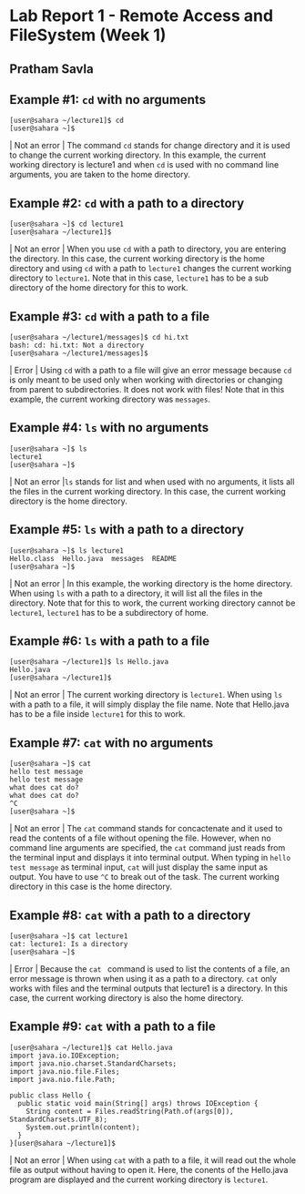 # Lab Report 1 - Remote Access and FileSystem (Week 1)
## Pratham Savla

## Example #1: `cd` with no arguments
```
[user@sahara ~/lecture1]$ cd
[user@sahara ~]$ 
```

| Not an error | The command `cd` stands for change directory and it is used to change the current working directory. In this example, the current working directory is lecture1 and when `cd` is used with no command line arguments, you are taken to the home directory.

## Example #2: `cd` with a path to a directory
```
[user@sahara ~]$ cd lecture1
[user@sahara ~/lecture1]$
```
| Not an error | When you use `cd` with a path to directory, you are entering the directory. In this case, the current working directory is the home directory and using `cd` with a path to `lecture1` changes the current working directory to `lecture1`. Note that in this case, `lecture1` has to be a sub directory of the home directory for this to work. 

## Example #3: `cd` with a path to a file 
```
[user@sahara ~/lecture1/messages]$ cd hi.txt
bash: cd: hi.txt: Not a directory
[user@sahara ~/lecture1/messages]$
```
| Error | Using `cd` with a path to a file will give an error message because `cd` is only meant to be used only when working with directories or changing from parent to subdirectories. It does not work with files! Note that in this example, the current working directory was `messages`.

## Example #4: `ls` with no arguments
```
[user@sahara ~]$ ls
lecture1
[user@sahara ~]$
```
| Not an error |`ls` stands for list and when used with no arguments, it lists all the files in the current working directory. In this case, the current working directory is the home directory. 

## Example #5: `ls` with a path to a directory
```
[user@sahara ~]$ ls lecture1
Hello.class  Hello.java  messages  README
[user@sahara ~]$ 
```
| Not an error | In this example, the working directory is the home directory. When using `ls` with a path to a directory, it will list all the files in the directory. Note that for this to work, the current working directory cannot be `lecture1`, `lecture1` has to be a subdirectory of home. 

## Example #6: `ls` with a path to a file
```
[user@sahara ~/lecture1]$ ls Hello.java
Hello.java
[user@sahara ~/lecture1]$
```
| Not an error | The current working directory is `lecture1`. When using `ls` with a path to a file, it will simply display the file name. Note that Hello.java has to be a file inside `lecture1` for this to work. 

## Example #7: `cat` with no arguments
```
[user@sahara ~]$ cat
hello test message
hello test message
what does cat do?
what does cat do?
^C
[user@sahara ~]$
```
| Not an error | The `cat` command stands for concactenate and it used to read the contents of a file without opening the file. However, when no command line arguments are specified, the `cat` command just reads from the terminal input and displays it into terminal output. When typing in `hello test message` as terminal input, `cat` will just display the same input as output. You have to use `^C` to break out of the task. The current working directory in this case is the home directory.

## Example #8: `cat` with a path to a directory
```
[user@sahara ~]$ cat lecture1
cat: lecture1: Is a directory
[user@sahara ~]$
```
| Error | Because the `cat ` command is used to list the contents of a file, an error message is thrown when using it as a path to a directory. `cat` only works with files and the terminal outputs that lecture1 is a directory. In this case, the current working directory is also the home directory.

## Example #9: `cat` with a path to a file
```
[user@sahara ~/lecture1]$ cat Hello.java
import java.io.IOException;
import java.nio.charset.StandardCharsets;
import java.nio.file.Files;
import java.nio.file.Path;

public class Hello {
  public static void main(String[] args) throws IOException {
    String content = Files.readString(Path.of(args[0]), StandardCharsets.UTF_8);    
    System.out.println(content);
  }
}[user@sahara ~/lecture1]$
```
| Not an error | When using `cat` with a path to a file, it will read out the whole file as output without having to open it. Here, the conents of the Hello.java program are displayed and the current working directory is `lecture1`.

